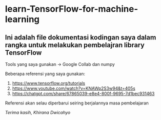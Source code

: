 # learn-TensorFlow-for-machine-learning
Ini adalah file dokumentasi kodingan saya dalam rangka untuk melakukan pembelajran library TensorFlow
-----
Tools yang saya gunakan -> Google Collab dan numpy

Beberapa referensi yang saya gunakan:
1.  https://www.tensorflow.org/tutorials
2.  https://www.youtube.com/watch?v=KNAWp2S3w94&t=405s
3.  https://chatgpt.com/share/67865039-e8e4-800f-9695-7d1bec931463

Referensi akan selau diperbarui seiring berjalannya masa pembelajaran 

*Terima kasih, Khirana Dwicahyo*
